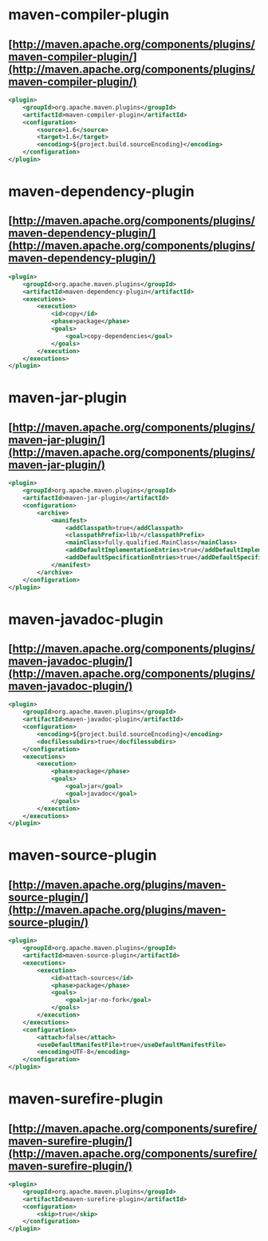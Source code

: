 
# maven-compiler-plugin
## [http://maven.apache.org/components/plugins/maven-compiler-plugin/](http://maven.apache.org/components/plugins/maven-compiler-plugin/)
``` xml
<plugin>
    <groupId>org.apache.maven.plugins</groupId>
    <artifactId>maven-compiler-plugin</artifactId>
    <configuration>
        <source>1.6</source>
        <target>1.6</target>
        <encoding>${project.build.sourceEncoding}</encoding>
    </configuration>
</plugin>
```

# maven-dependency-plugin
## [http://maven.apache.org/components/plugins/maven-dependency-plugin/](http://maven.apache.org/components/plugins/maven-dependency-plugin/)
``` xml
<plugin>
    <groupId>org.apache.maven.plugins</groupId>
    <artifactId>maven-dependency-plugin</artifactId>
    <executions>
        <execution>
            <id>copy</id>
            <phase>package</phase>
            <goals>
                <goal>copy-dependencies</goal>
            </goals>
        </execution>
    </executions>
</plugin>
```

# maven-jar-plugin
## [http://maven.apache.org/components/plugins/maven-jar-plugin/](http://maven.apache.org/components/plugins/maven-jar-plugin/)
``` xml
<plugin>
    <groupId>org.apache.maven.plugins</groupId>
    <artifactId>maven-jar-plugin</artifactId>
    <configuration>
        <archive>
            <manifest>
                <addClasspath>true</addClasspath>
                <classpathPrefix>lib/</classpathPrefix>
                <mainClass>fully.qualified.MainClass</mainClass>
                <addDefaultImplementationEntries>true</addDefaultImplementationEntries>
                <addDefaultSpecificationEntries>true</addDefaultSpecificationEntries>
            </manifest>
        </archive>
    </configuration>
</plugin>
```

# maven-javadoc-plugin
## [http://maven.apache.org/components/plugins/maven-javadoc-plugin/](http://maven.apache.org/components/plugins/maven-javadoc-plugin/)
``` xml
<plugin>
    <groupId>org.apache.maven.plugins</groupId>
    <artifactId>maven-javadoc-plugin</artifactId>
    <configuration>
        <encoding>${project.build.sourceEncoding}</encoding>
        <docfilessubdirs>true</docfilessubdirs>
    </configuration>
    <executions>
        <execution>
            <phase>package</phase>
            <goals>
                <goal>jar</goal>
                <goal>javadoc</goal>
            </goals>
        </execution>
    </executions>
</plugin>
```

# maven-source-plugin
## [http://maven.apache.org/plugins/maven-source-plugin/](http://maven.apache.org/plugins/maven-source-plugin/)
``` xml
<plugin>
    <groupId>org.apache.maven.plugins</groupId>
    <artifactId>maven-source-plugin</artifactId>
    <executions>
    	<execution>
    	    <id>attach-sources</id>
    	    <phase>package</phase>
    	    <goals>
    	        <goal>jar-no-fork</goal>
    	    </goals>
    	</execution>
    </executions>
    <configuration>
        <attach>false</attach>
        <useDefaultManifestFile>true</useDefaultManifestFile>
        <encoding>UTF-8</encoding>
    </configuration>
</plugin>
```

# maven-surefire-plugin
## [http://maven.apache.org/components/surefire/maven-surefire-plugin/](http://maven.apache.org/components/surefire/maven-surefire-plugin/)
``` xml
<plugin>
    <groupId>org.apache.maven.plugins</groupId>
    <artifactId>maven-surefire-plugin</artifactId>
    <configuration>
        <skip>true</skip>
    </configuration>
</plugin>
```
